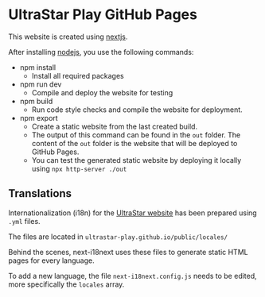 # UltraStar Play GitHub Pages
This website is created using [nextjs](https://nextjs.org/).

After installing [nodejs](https://nodejs.org/), you use the following commands:

- npm install
    - Install all required packages
- npm run dev
    - Compile and deploy the website for testing
- npm build
    - Run code style checks and compile the website for deployment.
- npm export
    - Create a static website from the last created build.
    - The output of this command can be found in the `out` folder. The content of the `out` folder is the website that will be deployed to GitHub Pages.
    - You can test the generated static website by deploying it locally using `npx http-server ./out`

## Translations
Internationalization (i18n) for the [UltraStar website](https://github.com/UltraStar-Deluxe/ultrastar-play.github.io) has been prepared using `.yml` files.

The files are located in `ultrastar-play.github.io/public/locales/`

Behind the scenes, next-i18next uses these files to generate static HTML pages for every language.

To add a new language, the file `next-i18next.config.js` needs to be edited, more specifically the `locales` array.